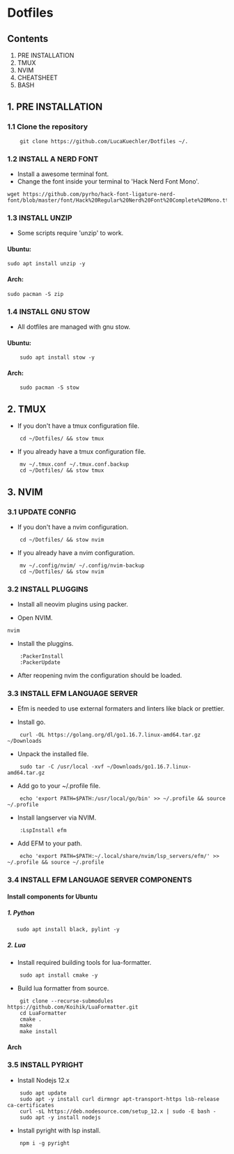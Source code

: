 # Dotfiles

## Contents
1. PRE INSTALLATION 
2. TMUX
3. NVIM 
4. CHEATSHEET
5. BASH


## 1. PRE INSTALLATION

### 1.1 Clone the repository
```
    git clone https://github.com/LucaKuechler/Dotfiles ~/.
```

### 1.2 INSTALL A NERD FONT
* Install a awesome terminal font.
* Change the font inside your terminal to 'Hack Nerd Font Mono'.
```
wget https://github.com/pyrho/hack-font-ligature-nerd-font/blob/master/font/Hack%20Regular%20Nerd%20Font%20Complete%20Mono.ttf
```


### 1.3 INSTALL UNZIP
* Some scripts require 'unzip' to work.

#### Ubuntu: 
```
sudo apt install unzip -y
```

#### Arch:
```
sudo pacman -S zip
```


### 1.4 INSTALL GNU STOW
* All dotfiles are managed with gnu stow.

#### Ubuntu: 
```
    sudo apt install stow -y
```

#### Arch:
```
    sudo pacman -S stow
```


## 2. TMUX
* If you don't have a tmux configuration file.
```
    cd ~/Dotfiles/ && stow tmux
```

* If you already have a tmux configuration file.
```
    mv ~/.tmux.conf ~/.tmux.conf.backup
    cd ~/Dotfiles/ && stow tmux
```


## 3. NVIM

### 3.1 UPDATE CONFIG
* If you don't have a nvim configuration.
```
    cd ~/Dotfiles/ && stow nvim
```

* If you already have a nvim configuration.
```
    mv ~/.config/nvim/ ~/.config/nvim-backup
    cd ~/Dotfiles/ && stow nvim
```

### 3.2 INSTALL PLUGGINS
* Install all neovim plugins using packer.

* Open NVIM.
```
nvim
```

* Install the pluggins.
```
    :PackerInstall
    :PackerUpdate
```
* After reopening nvim the configuration should be loaded.


### 3.3 INSTALL EFM LANGUAGE SERVER
* Efm is needed to use external formaters and linters like black or prettier.

* Install go.
```
    curl -OL https://golang.org/dl/go1.16.7.linux-amd64.tar.gz ~/Downloads
```

* Unpack the installed file.
```
    sudo tar -C /usr/local -xvf ~/Downloads/go1.16.7.linux-amd64.tar.gz
```

* Add go to your ~/.profile file.
```
    echo 'export PATH=$PATH:/usr/local/go/bin' >> ~/.profile && source ~/.profile
```

* Install langserver via NVIM.
```
    :LspInstall efm
```

* Add EFM to your path.
```
    echo 'export PATH=$PATH:~/.local/share/nvim/lsp_servers/efm/' >> ~/.profile && source ~/.profile
```


### 3.4 INSTALL EFM LANGUAGE SERVER COMPONENTS

#### Install components for Ubuntu

##### 1. Python
```
   sudo apt install black, pylint -y 
```

##### 2. Lua 

* Install required building tools for lua-formatter.
```
    sudo apt install cmake -y 
```

* Build lua formatter from source.
```
    git clone --recurse-submodules https://github.com/Koihik/LuaFormatter.git
    cd LuaFormatter
    cmake .
    make
    make install
```

#### Arch


### 3.5 INSTALL PYRIGHT
* Install Nodejs 12.x
```
    sudo apt update
    sudo apt -y install curl dirmngr apt-transport-https lsb-release ca-certificates
    curl -sL https://deb.nodesource.com/setup_12.x | sudo -E bash -
    sudo apt -y install nodejs
```

* Install pyright with lsp install.
```
    npm i -g pyright    
```

